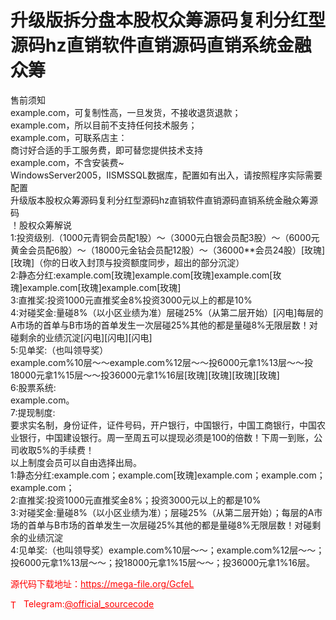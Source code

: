 # 升级版拆分盘本股权众筹源码复利分红型源码hz直销软件直销源码直销系统金融众筹

售前须知<br>example.com，可复制性高，一旦发货，不接收退货退款；<br>example.com，所以目前不支持任何技术服务；<br>example.com，可联系店主：<br>商讨好合适的手工服务费，即可替您提供技术支持<br>example.com，不含安装费~<br>WindowsServer2005，IISMSSQL数据库，配置如有出入，请按照程序实际需要配置<br>升级版本股权众筹源码复利分红型源码hz直销软件直销源码直销系统金融众筹源码<br>！股权众筹解说<br>1:投资级别.（1000元青铜会员配1股）～（3000元白银会员配3股）～（6000元黄金会员配6股）～（18000元金钻会员配12股）～（36000**会员24股）[玫瑰][玫瑰]（你的日收入封顶与投资额度同步，超出的部分沉淀）<br>2:静态分红:example.com[玫瑰]example.com[玫瑰]example.com[玫瑰]example.com[玫瑰]example.com[玫瑰]<br>3:直推奖:投资1000元直推奖金8%投资3000元以上的都是10%<br>4:对碰奖金:量碰8%（以小区业绩为准）层碰25%（从第二层开始）[闪电]每层的A市场的首单与B市场的首单发生一次层碰25%其他的都是量碰8%无限层数！对碰剩余的业绩沉淀[闪电][闪电][闪电]<br>5:见单奖:（也叫领导奖）<br>example.com%10层～～example.com%12层～～投6000元拿1%13层～～投18000元拿1%15层～～投36000元拿1%16层[玫瑰][玫瑰][玫瑰][玫瑰]<br>6:股票系统:<br>example.com。<br>7:提现制度:<br>要求实名制，身份证件，证件号码，开户银行，中国银行，中国工商银行，中国农业银行，中国建设银行。周一至周五可以提现必须是100的倍数！下周一到账，公司收取5%的手续费！<br>以上制度会员可以自由选择出局。<br>1:静态分红:example.com；example.com[玫瑰]example.com；example.com；example.com；<br>2:直推奖:投资1000元直推奖金8%；投资3000元以上的都是10%<br>3:对碰奖金:量碰8%（以小区业绩为准）；层碰25%（从第二层开始）；每层的A市场的首单与B市场的首单发生一次层碰25%其他的都是量碰8%无限层数！对碰剩余的业绩沉淀<br>4:见单奖:（也叫领导奖）example.com%10层～～；example.com%12层～～；投6000元拿1%13层～～；投18000元拿1%15层～～；投36000元拿1%16层。 <br>


<p style="color: red;">源代码下载地址：<a href="https://mega-file.org/GcfeL" style="color: red;">https://mega-file.org/GcfeL</a></p><p style="color: red;"><img src="https://cdn-icons-png.flaticon.com/512/2111/2111646.png" alt="Telegram Icon" style="width: 16px; vertical-align: middle; margin-right: 5px;">Telegram:<a href="https://t.me/official_sourcecode" style="color: red;">@official_sourcecode</a></p>